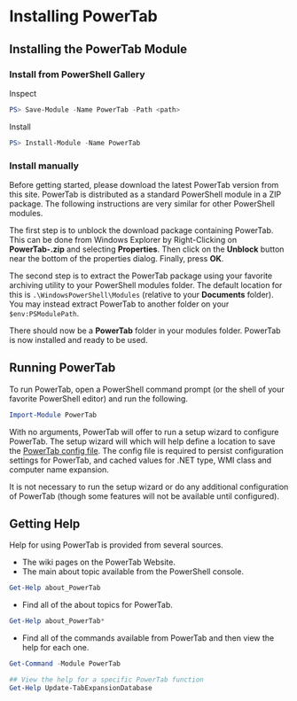 # Installing PowerTab

## Installing the PowerTab Module

### Install from PowerShell Gallery

Inspect

```powershell
PS> Save-Module -Name PowerTab -Path <path>
```

Install

```powershell
PS> Install-Module -Name PowerTab
```

### Install manually

Before getting started, please download the latest PowerTab version from this site. PowerTab is distributed as a standard PowerShell module in a ZIP package. The following instructions are very similar for other PowerShell modules.

The first step is to unblock the download package containing PowerTab. This can be done from Windows Explorer by Right-Clicking on **PowerTab-<version>.zip** and selecting **Properties**. Then click on the **Unblock** button near the bottom of the properties dialog. Finally, press **OK**.

The second step is to extract the PowerTab package using your favorite archiving utility to your PowerShell modules folder. The default location for this is `.\WindowsPowerShell\Modules` (relative to your **Documents** folder). You may instead extract PowerTab to another folder on your `$env:PSModulePath`.

There should now be a **PowerTab** folder in your modules folder. PowerTab is now installed and ready to be used.

## Running PowerTab

To run PowerTab, open a PowerShell command prompt (or the shell of your favorite PowerShell editor) and run the following.

```PowerShell
Import-Module PowerTab
```

With no arguments, PowerTab will offer to run a setup wizard to configure PowerTab. The setup wizard will which will help define a location to save the [PowerTab config file](ConfigFile.md). The config file is required to persist configuration settings for PowerTab, and cached values for .NET type, WMI class and computer name expansion.

It is not necessary to run the setup wizard or do any additional configuration of PowerTab (though some features will not be available until configured).

## Getting Help

Help for using PowerTab is provided from several sources.

- The wiki pages on the PowerTab Website.
- The main about topic available from the PowerShell console.

```PowerShell
Get-Help about_PowerTab
```

- Find all of the about topics for PowerTab.

```PowerShell
Get-Help about_PowerTab*
```

- Find all of the commands available from PowerTab and then view the help for each one.

```PowerShell
Get-Command -Module PowerTab

## View the help for a specific PowerTab function
Get-Help Update-TabExpansionDatabase
```